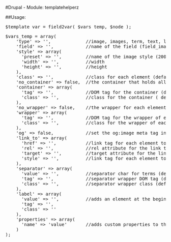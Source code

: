 #Drupal - Module: templatehelperz

##Usage:

<pre>
$template_var = field2var( $vars_temp, $node );
</pre>

<pre>
$vars_temp = array(
    'type' => '',             //image, images, term, text, list, ingrediente, vimeo_embed, vimeo_url
    'field' => '',            //name of the field (field_image, field_tags, ...)
    'style' => array(
      'preset' => '',         //name of the image style (200x100, 366x133, ...)
      'width' => '',          //width
      'height' => '',         //height
    ),
    'class' => '',            //class for each element (default: none)
    'no_container' => false,  //the container that holds all the elements (default: tag -> ul, class -> galerie clearfix)
    'container' => array(
      'tag' => '',            //DOM tag for the container (default: ul)
      'class' => '',          //class for the container ( default: galerie clearfix)
    ),
    'no_wrapper' => false,    //the wrapper for each element (default: tag -> li, class -> item)
    'wrapper' => array(
      'tag' => '',            //DOM tag for the wrapper of each element (default: li)
      'class' => '',          //class for the wrapper of each element (default: item)
    ),
    'og' => false,            //set the og:image meta tag in the head
    'link_to' => array(
      'href' => '',           //link tag for each element to link to a specified url (include http://)
      'rel' => '',            //rel attribute for the link tag
      'target' => '',         //target attribute for the link tag
      'style' => '',          //link tag for each element to link to a specified image preset style (200x100, 366x133, full, ...)
    ),
    'separator' => array(
      'value' => '',          //separator char for terms (default: none)
      'tag' => '',            //separator wrapper DOM tag (default: li)
      'class' => '',          //separator wrapper class (default: separator, class item is added each time)
    ),
    'label' => array(
      'value' => '',          //adds an element at the begining of the list with the set value (default: none)
      'tag' => '',
      'class' => ''
    ),
    'properties' => array(
      'name' => 'value'       //adds custom properties to the item
    )
);
</pre>